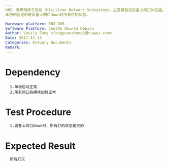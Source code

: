 ```yaml
---
HNS，海思网络子系统（Hisilicon Network Subsystem），主要是验证设备上网口的性能。
本用例验证的是设备上网口down时所有灯的状态。

Hardware platform: D03 D05  
Software Platform: CentOS Ubuntu Debian 
Author: Vasily Fang <fangyuanzheng3@huawei.com>  
Date: 2017-11-13
Categories: Estuary Documents  
Remark:
---
```


# Dependency
```
  1.单板启动正常
  2.所有网口各模块加载正常
```

# Test Procedure
```bash
  1.设备上网口down时，所有灯的状态是灭的
```

# Expected Result
```bash
  所有灯灭
```
